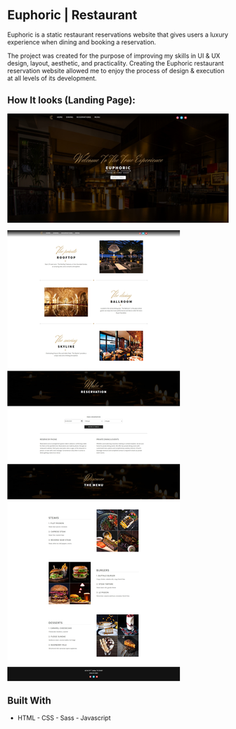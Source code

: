# Euphoric | Restaurant
Euphoric is a static restaurant reservations website that gives users a luxury experience when dining and booking a reservation.

The project was created for the purpose of improving my skills in UI & UX design, layout, aesthetic, and practicality. Creating the Euphoric restaurant reservation website allowed me to enjoy the process of design & execution at all levels of its development.

## How It looks (Landing Page):
![alt text](https://github.com/el-SeanC/Euphoric-Restaurant-Reservations-Website/blob/main/screenshots/screenshot-1.jpg)

![alt text](https://github.com/el-SeanC/Euphoric-Restaurant-Reservations-Website/blob/main/screenshots/screenshot-2.jpg)

## Built With

* HTML - CSS - Sass - Javascript
